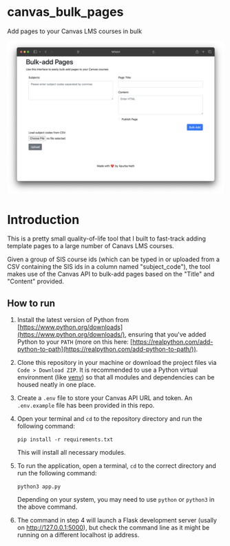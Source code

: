 # canvas_bulk_pages
Add pages to your Canvas LMS courses in bulk

![first version screenshot](/git_assets/sgrab_1.png)

# Introduction
This is a pretty small quality-of-life tool that I built to fast-track adding template pages to a large number of Canavs LMS courses. 

Given a group of SIS course ids (which can be typed in or uploaded from a CSV containing the SIS ids in a column named "subject_code"), the tool makes use of the Canvas API to bulk-add pages based on the "Title" and "Content" provided. 

## How to run
1. Install the latest version of Python from [https://www.python.org/downloads](https://www.python.org/downloads/), ensuring that you've added Python to your `PATH` (more on this here: [https://realpython.com/add-python-to-path](https://realpython.com/add-python-to-path/)). 

2. Clone this repository in your machine or download the project files via `Code > Download ZIP`. It is recommended to use a Python virtual environment (like [venv](https://docs.python.org/3/library/venv.html)) so that all modules and dependencies can be housed neatly in one place.

3. Create a `.env` file to store your Canvas API URL and token. An `.env.example` file has been provided in this repo.

4. Open your terminal and `cd` to the repository directory and run the following command:

    ```
    pip install -r requirements.txt
    ```

    This will install all necessary modules. 

5. To run the application, open a terminal, `cd` to the correct directory and run the following command:

    ```
    python3 app.py
    ```

    Depending on your system, you may need to use `python` or `python3` in the above command. 

6. The command in step 4 will launch a Flask development server (usally on http://127.0.0.1:5000), but check the command line as it might be running on a different localhost ip address. 

